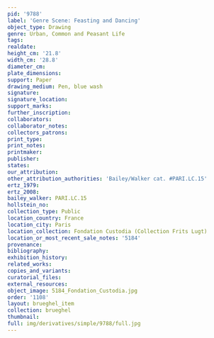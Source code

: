 ```yaml
---
pid: '9788'
label: 'Genre Scene: Feasting and Dancing'
object_type: Drawing
genre: Urban, Common and Peasant Life
tags: 
realdate: 
height_cm: '21.8'
width_cm: '28.8'
diameter_cm: 
plate_dimensions: 
support: Paper
drawing_medium: Pen, blue wash
signature: 
signature_location: 
support_marks: 
further_inscription: 
collaborators: 
collaborator_notes: 
collectors_patrons: 
print_type: 
print_notes: 
printmaker: 
publisher: 
states: 
our_attribution: 
other_attribution_authorities: 'Bailey/Walker cat. #PARI.LC.15'
ertz_1979: 
ertz_2008: 
bailey_walker: PARI.LC.15
hollstein_no: 
collection_type: Public
location_country: France
location_city: Paris
location_collection: Fondation Custodia (Collection Frits Lugt)
location_or_most_recent_sale_notes: '5184'
provenance: 
bibliography: 
exhibition_history: 
related_works: 
copies_and_variants: 
curatorial_files: 
external_resources: 
object_image: 5184_Fondation_Custodia.jpg
order: '1108'
layout: brueghel_item
collection: brueghel
thumbnail: 
full: img/derivatives/simple/9788/full.jpg
---
```

